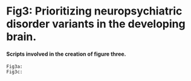 # Fig3: Prioritizing neuropsychiatric disorder variants in the developing brain.

#### Scripts involved in the creation of figure three. #####
    Fig3a: 
    Fig3c:
